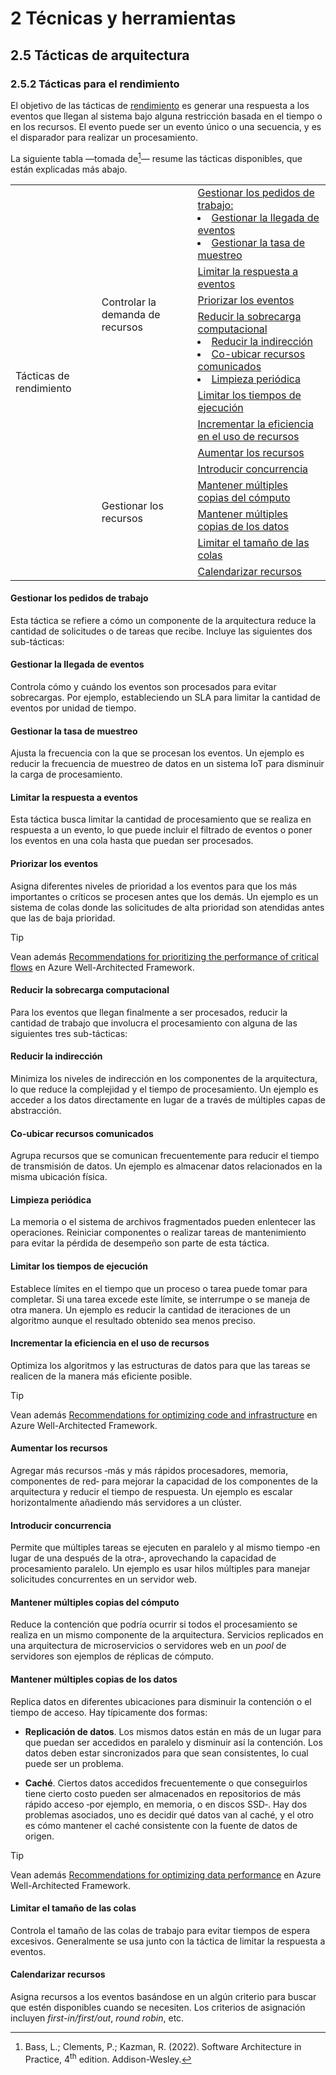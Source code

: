 # 2 Técnicas y herramientas

## 2.5 Tácticas de arquitectura

### 2.5.2 Tácticas para el rendimiento

El objetivo de las tácticas de [rendimiento](/4_Conceptos/4_Rendimiento.md) es
generar una respuesta a los eventos que llegan al sistema bajo alguna
restricción basada en el tiempo o en los recursos. El evento puede ser un evento
único o una secuencia, y es el disparador para realizar un procesamiento.

La siguiente tabla —tomada de[^1]— resume las tácticas disponibles, que están
explicadas más abajo.

[^1]: Bass, L.; Clements, P.; Kazman, R. (2022). Software Architecture in
      Practice, 4<sup>th</sup> edition. Addison-Wesley.

<table>
  <tr>
    <td rowspan="12">Tácticas de rendimiento</td>
    <td rowspan="6">Controlar la demanda de recursos</td>
    <td>
      <a href="#gestionar-los-pedidos-de-trabajo">Gestionar los pedidos de trabajo:<br>
      <li><a href="#gestionar-la-llegada-de-eventos">Gestionar la llegada de eventos</li>
      <li><a href="#gestionar-la-tasa-de-muestreo">Gestionar la tasa de muestreo</li>
   </td>
  </tr>
  <tr>
   <td><a href="#limitar-la-respuesta-a-eventos">Limitar la respuesta a eventos</td>
  </tr>
   <td><a href="#priorizar-los-eventos">Priorizar los eventos</td>
  <tr>
   <td>
      <a href="#reducir-la-sobrecarga-computacional">Reducir la sobrecarga computacional
      <li><a href="#reducir-la-indirección">Reducir la indirección</li>
      <li><a href="#co-ubicar-recursos-comunicados">Co-ubicar recursos comunicados</li>
      <li><a href="#limpieza-periódica">Limpieza periódica</li>
   </td>
  </tr>
  <tr>
    <td><a href="#limitar-los-tiempos-de-ejecución">Limitar los tiempos de ejecución</td>
  </tr>
  <tr>
    <td><a href="#incrementar-la-eficiencia-en-el-uso-de-recursos">Incrementar
    la eficiencia en el uso de recursos</td>
  </tr>
  <tr>
    <td rowspan="6">Gestionar los recursos</td>
    <td><a href="#aumentar-los-recursos">Aumentar los recursos</td>
  </tr>
  <tr>
    <td><a href="#introducir-concurrencia">Introducir concurrencia</td>
  </tr>
  <tr>
    <td><a href="#mantener-múltiples-copias-del-cómputo">Mantener múltiples
    copias del cómputo</td>
  </tr>
  <tr>
    <td><a href="#mantener-múltiples-copias-de-los-datos">Mantener múltiples copias de los datos</td>
  </tr>
  <tr>
    <td><a href="#limitar-el-tamaño-de-las-colas">Limitar el tamaño de las colas</td>
  </tr>
  <tr>
    <td><a href="#calendarizar-recursos">Calendarizar recursos</td>
  </tr>
</table>

#### Gestionar los pedidos de trabajo

Esta táctica se refiere a cómo un componente de la arquitectura reduce la
cantidad de solicitudes o de tareas que recibe. Incluye las siguientes dos
sub-tácticas:

#### Gestionar la llegada de eventos

Controla cómo y cuándo los eventos son procesados para evitar sobrecargas. Por
ejemplo, estableciendo un SLA para limitar la cantidad de eventos por unidad de
tiempo.

#### Gestionar la tasa de muestreo

Ajusta la frecuencia con la que se procesan los eventos. Un ejemplo es reducir
la frecuencia de muestreo de datos en un sistema IoT para disminuir la carga de
procesamiento.

#### Limitar la respuesta a eventos

Esta táctica busca limitar la cantidad de procesamiento que se realiza en
respuesta a un evento, lo que puede incluir el filtrado de eventos o poner los
eventos en una cola hasta que puedan ser procesados.

#### Priorizar los eventos

Asigna diferentes niveles de prioridad a los
eventos para que los más importantes o críticos se procesen antes que los demás.
Un ejemplo es un sistema de colas donde las solicitudes de alta prioridad son
atendidas antes que las de baja prioridad.

> [!TIP]
> Vean además [Recommendations for prioritizing the performance of critical
> flows](https://learn.microsoft.com/en-us/azure/well-architected/performance-efficiency/prioritize-critical-flows)
> en Azure Well-Architected Framework.

#### Reducir la sobrecarga computacional

Para los eventos que llegan finalmente a ser procesados, reducir la cantidad de
trabajo que involucra el procesamiento con alguna de las siguientes tres
sub-tácticas:

#### Reducir la indirección

Minimiza los niveles de indirección en los componentes de la arquitectura, lo
que reduce la complejidad y el tiempo de procesamiento. Un ejemplo es acceder a
los datos directamente en lugar de a través de múltiples capas de abstracción.

#### Co-ubicar recursos comunicados

Agrupa recursos que se comunican frecuentemente para reducir el tiempo de
transmisión de datos. Un ejemplo es almacenar datos relacionados en la misma
ubicación física.

#### Limpieza periódica

La memoria o el sistema de archivos fragmentados pueden enlentecer las
operaciones. Reiniciar componentes o realizar tareas de mantenimiento para
evitar la pérdida de desempeño son parte de esta táctica.

#### Limitar los tiempos de ejecución

Establece límites en el tiempo que un proceso o tarea puede tomar para
completar. Si una tarea excede este límite, se interrumpe o se maneja de otra
manera. Un ejemplo es reducir la cantidad de iteraciones de un algoritmo aunque
el resultado obtenido sea menos preciso.

#### Incrementar la eficiencia en el uso de recursos

Optimiza los algoritmos y las estructuras de datos para que las tareas se
realicen de la manera más eficiente posible.

> [!TIP]
> Vean además [Recommendations for optimizing code and
> infrastructure](https://learn.microsoft.com/en-us/azure/well-architected/performance-efficiency/optimize-code-infrastructure)
> en Azure Well-Architected Framework.

#### Aumentar los recursos

Agregar más recursos ‑más y más rápidos procesadores, memoria, componentes de
red‑ para mejorar la capacidad de los componentes de la arquitectura y reducir
el tiempo de respuesta. Un ejemplo es escalar horizontalmente añadiendo más
servidores a un clúster.

#### Introducir concurrencia

Permite que múltiples tareas se ejecuten en
paralelo y al mismo tiempo ‑en lugar de una después de la otra‑, aprovechando
la capacidad de procesamiento paralelo. Un ejemplo es usar hilos múltiples
para manejar solicitudes concurrentes en un servidor web.

#### Mantener múltiples copias del cómputo

Reduce la contención que podría
ocurrir si todos el procesamiento se realiza en un mismo componente de la
arquitectura. Servicios replicados en una arquitectura de microservicios o
servidores web en un *pool* de servidores son ejemplos de réplicas de cómputo.

#### Mantener múltiples copias de los datos

Replica datos en diferentes ubicaciones para disminuir la contención o el
tiempo de acceso. Hay típicamente dos formas:

  * **Replicación de datos**. Los mismos datos están en más de un lugar para que
    puedan ser accedidos en paralelo y disminuir así la contención. Los datos
    deben estar sincronizados para que sean consistentes, lo cual puede ser un
    problema.

  * **Caché**. Ciertos datos accedidos frecuentemente o que conseguirlos tiene
    cierto costo pueden ser almacenados en repositorios de más rápido acceso
    ‑por ejemplo, en memoria, o en discos SSD‑. Hay dos problemas asociados, uno
    es decidir qué datos van al caché, y el otro es cómo mantener el caché
    consistente con la fuente de datos de origen.

> [!TIP]
> Vean además [Recommendations for optimizing data
> performance](https://learn.microsoft.com/en-us/azure/well-architected/performance-efficiency/optimize-data-performance)
> en Azure Well-Architected Framework.

#### Limitar el tamaño de las colas

Controla el tamaño de las colas de trabajo para evitar tiempos de espera
excesivos. Generalmente se usa junto con la táctica de limitar la respuesta a
eventos.

#### Calendarizar recursos

Asigna recursos a los eventos basándose en un algún criterio para buscar que
estén disponibles cuando se necesiten. Los criterios de asignación incluyen
*first-in/first/out*, *round robin*, etc.
